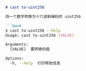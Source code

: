 ```markdown
# cast to-uint256

将一个数字转换为十六进制编码的 uint256

```bash
$ cast to-uint256 --help
Usage: cast to-uint256 [VALUE]

Arguments:
  [VALUE]  要转换的值

Options:
  -h, --help  打印帮助信息
```
```